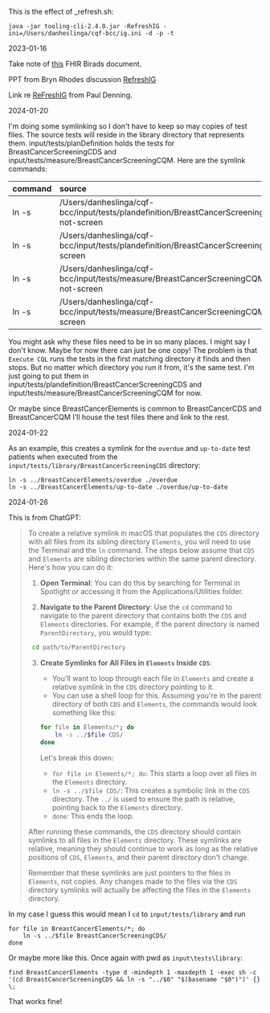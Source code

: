 This is the effect of _refresh.sh:

```
java -jar tooling-cli-2.4.0.jar -RefreshIG -ini=/Users/danheslinga/cqf-bcc/ig.ini -d -p -t
```

2023-01-16

Take note of [this](https://www.hl7.org/fhir/us/breast-radiology/2020May/CodeSystem-BiRadsAssessmentCategoriesCS.html) FHIR Birads document. 

PPT from Bryn Rhodes discussion [RefreshIG](https://docs.google.com/presentation/d/1wFKnmg0G2Ge7JIgMbcDTTLBkw4Fx6wss/edit#slide=id.p20)

Link re [ReFreshIG](https://github.com/cqframework/cqf-tooling/issues/273) from Paul Denning. 

2024-01-20

I'm doing some symlinking so I don't have to keep so may copies of test files. The source tests will reside in the library directory that represents them. input/tests/planDefinition holds the tests for BreastCancerScreeningCDS and input/tests/measure/BreastCancerScreeningCQM. Here are the symlink commands:

|command|source|target|
|:---|:---|:---|
|ln -s|/Users/danheslinga/cqf-bcc/input/tests/plandefinition/BreastCancerScreeningCDS/should-not-screen|/Users/danheslinga/cqf-bcc/input/tests/cdshooks/BreastCancerScreeningCDS/should-not-screen/resources|
|ln -s|/Users/danheslinga/cqf-bcc/input/tests/plandefinition/BreastCancerScreeningCDS/should-screen|/Users/danheslinga/cqf-bcc/input/tests/cdshooks/BreastCancerScreeningCDS/should-screen/resources|
|ln -s|/Users/danheslinga/cqf-bcc/input/tests/measure/BreastCancerScreeningCQM/should-not-screen|/Users/danheslinga/cqf-bcc/input/tests/cdshooks/BreastCancerScreeningCQM/should-not-screen/resources|
|ln -s|/Users/danheslinga/cqf-bcc/input/tests/measure/BreastCancerScreeningCQM/should-screen|/Users/danheslinga/cqf-bcc/input/tests/cdshooks/BreastCancerScreeningCQM/should-screen/resources|

You might ask why these files need to be in so many places. I might say I don't know. Maybe for now there can just be one copy! The problem is that `Execute CQL` runs the tests in the first matching directory it finds and then stops. But no matter which directory you run it from, it's the same test. I'm just going to put them in input/tests/plandefinition/BreastCancerScreeningCDS and input/tests/measure/BreastCancerScreeningCQM for now. 

Or maybe since BreastCancerElements is common to BreastCancerCDS and BreastCancerCQM I'll house the test files there and link to the rest. 

2024-01-22

As an example, this creates a symlink for the `overdue` and `up-to-date` test patients when executed from the `input/tests/library/BreastCancerScreeningCDS` directory:

```
ln -s ../BreastCancerElements/overdue ./overdue
ln -s ../BreastCancerElements/up-to-date ./overdue/up-to-date
```

2024-01-26

This is from ChatGPT:

>To create a relative symlink in macOS that populates the `CDS` directory with all files from its sibling directory `Elements`, you will need to use the Terminal and the `ln` command. The steps below assume that `CDS` and `Elements` are sibling directories within the same parent directory. Here's how you can do it:
>
>1. **Open Terminal**: You can do this by searching for Terminal in Spotlight or accessing it from the Applications/Utilities folder.
>
>2. **Navigate to the Parent Directory**: Use the `cd` command to navigate to the parent directory that contains both the `CDS` and `Elements` directories. For example, if the parent directory is named `ParentDirectory`, you would type:
>
>   ```bash
>    cd path/to/ParentDirectory
>    ```
>
>3. **Create Symlinks for All Files in `Elements` Inside `CDS`**:
>    - You'll want to loop through each file in `Elements` and create a relative symlink in the `CDS` directory pointing to it.
>    - You can use a shell loop for this. Assuming you're in the parent directory of both `CDS` and `Elements`, the commands would look something like this:
>
>    ```bash
>    for file in Elements/*; do
>        ln -s ../$file CDS/
>    done
>    ```
>
>    Let's break this down:
>    - `for file in Elements/*; do`: This starts a loop over all files in the `Elements` directory.
>    - `ln -s ../$file CDS/`: This creates a symbolic link in the `CDS` directory. The `../` is used to ensure the path is relative, pointing back to the `Elements` directory.
>    - `done`: This ends the loop.
>
>After running these commands, the `CDS` directory should contain symlinks to all files in the `Elements` directory. These symlinks are relative, meaning they should continue to work as long as the relative positions of `CDS`, `Elements`, and their parent directory don't change.
>
>Remember that these symlinks are just pointers to the files in `Elements`, not copies. Any changes made to the files via the `CDS` directory symlinks will actually be affecting the files in the `Elements` directory.

In my case I guess this would mean I `cd` to `input/tests/library` and run

```
for file in BreastCancerElements/*; do
    ln -s ../$file BreastCancerScreeningCDS/
done
```

Or maybe more like this. Once again with pwd as `input\tests\library`:

```
find BreastCancerElements -type d -mindepth 1 -maxdepth 1 -exec sh -c '(cd BreastCancerScreeningCDS && ln -s "../$0" "$(basename "$0")")' {} \;
```
That works fine! 